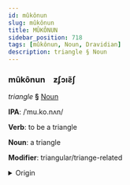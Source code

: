 ```yaml
---
id: mûkônun
slug: mûkônun
title: MÛKÔNUN
sidebar_position: 718
tags: [mûkônun, Noun, Dravidian]
description: triangle § Noun
---
```


### mûkônun&emsp;<span kind="abugida">ƶʄɔıƨ̃ʃ</span>

*triangle* **§** [Noun](../../tags/Noun)

**IPA**: /ˈmu.ko.nʌn/

**Verb**: to be a triangle

**Noun**: a triangle

**Modifier**: triangular/triange-related

<details>
    <summary>Origin</summary>
    Tamil முக்கோணம் mukkōṇam /mukːoːɳɐm/<br/>
    <em>Dravidian Language Family</em>
</details>